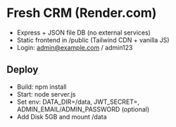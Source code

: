 # Fresh CRM (Render.com)
- Express + JSON file DB (no external services)
- Static frontend in /public (Tailwind CDN + vanilla JS)
- Login: admin@example.com / admin123

## Deploy
- Build: npm install
- Start: node server.js
- Set env: DATA_DIR=/data, JWT_SECRET=<random>, ADMIN_EMAIL/ADMIN_PASSWORD (optional)
- Add Disk 5GB and mount /data
